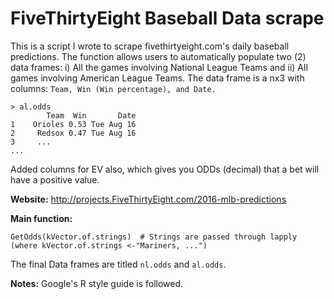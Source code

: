 # FiveThirtyEight Baseball Data scrape

This is a script I wrote to scrape fivethirtyeight.com's daily baseball predictions. The function allows users to automatically populate two (2) data frames: i) All the games involving National League Teams and ii) All games involving American League Teams. The data frame is a nx3 with columns: ``` Team, Win (Win percentage), and Date. ```
```
> al.odds
        Team  Win       Date
1    Orioles 0.53 Tue Aug 16
2     Redsox 0.47 Tue Aug 16
3     ...
...
```
Added columns for EV also, which gives you ODDs (decimal) that a bet will have a positive value. 

**Website:** 
http://projects.FiveThirtyEight.com/2016-mlb-predictions

**Main function:**
```
GetOdds(kVector.of.strings)  # Strings are passed through lapply 
(where kVector.of.strings <-"Mariners, ...")
```
The final Data frames are titled ``` nl.odds ``` and ``` al.odds ```.

**Notes:**
Google's R style guide is followed.

